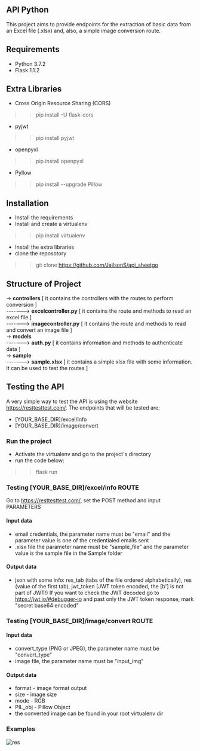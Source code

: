 ## API Python

This project aims to provide endpoints for the extraction of basic data from an Excel file (.xlsx) and, also, a simple image
conversion route.

## Requirements
- Python 3.7.2
- Flask 1.1.2 

## Extra Libraries
- Cross Origin Resource Sharing (CORS)
>> pip install -U flask-cors
- pyjwt
>> pip install pyjwt
- openpyxl
>> pip install openpyxl
- Pyllow
>> pip install --upgrade Pillow

## Installation
- Install the requirements
- Install and create a virtualenv
>> pip install virtualenv
- Install the extra libraries
- clone the reposotory
>> git clone https://github.com/JailsonS/api_sheetgo

## Structure of Project
-> <b>controllers</b> [ it contains the controllers with the routes to perform conversion ] <br>
-------> <b>excelcontroller.py</b> [ it contains the route and methods to read an excel file ] <br>
-------> <b>imagecontroller.py</b> [ it contains the route and methods to read and convert an image file ] <br>
-> <b>models</b> <br>
-------> <b>auth.py</b> [ it contains information and methods to authenticate data ] <br>
-> <b>sample</b> <br>
-------> <b>sample.xlsx</b> [ it contains a simple xlsx file with some information. It can be used to test the routes ]

## Testing the API
A very simple way to test the API is using the website https://resttesttest.com/. The endpoints that will be tested are:
- [YOUR_BASE_DIR]/excel/info
- [YOUR_BASE_DIR]/image/convert

### Run the project
- Activate the virtualenv and go to the project's directory
- run the code below:
>> flask run

### Testing [YOUR_BASE_DIR]/excel/info ROUTE
Go to https://resttesttest.com/, set the POST method and input PARAMETERS
#### Input data
- email credentials, the parameter name must be "email" and the parameter value is one of the credentialed emails sent
- .xlsx file the parameter name must be "sample_file" and the parameter value is the sample file in the Sample folder
#### Output data
- json with some info: res_tab (tabs of the file ordered alphabetically), res (value of the first tab), jwt_token (JWT token encoded, the [b'] is not part of JWT!)
If you want to check the JWT decoded go to https://jwt.io/#debugger-io and past only the JWT token response, mark "secret base64 encoded" 

### Testing [YOUR_BASE_DIR]/image/convert ROUTE
#### Input data
- convert_type (PNG or JPEG), the parameter name must be "convert_type"
- image file, the parameter name must be "input_img"
#### Output data
- format - image format output
- size - image size
- mode - RGB
- PIL_obj - Pillow Object
- the converted image can be found in your root virtualenv dir

### Examples
![res](https://user-images.githubusercontent.com/26066407/86701849-c49a8400-bfe8-11ea-8bea-0a86156b9f45.PNG)
